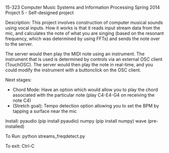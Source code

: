 15-323 Computer Music Systems and Information Processing
Spring 2014
Project 5 - Self-designed project


Description:
This project involves construction of computer musical sounds using vocal inputs. How it works is that it reads
input stream data from the mic, and calculates the note of what you are singing (based on the resonant frequency,
which was determined by using FFTs) and sends the note over to the server.

The server would then play the MIDI note using an instrument. The instrument that is used is determined by controls
via an external OSC client (TouchOSC). The server would then play the note in real-time, and you could modify the
instrument with a buttonclick on the OSC client.

Next stages:
- Chord Mode: Have an option which would allow you to play the chord associated with the particular note (play C4-E4-G4 on 
receiving the note C4)
- (Stretch goal): Tempo detection option allowing you to set the BPM by tapping a surface near the mic


Install:
pyaudio (pip install pyaudio)
numpy (pip install numpy)
wave (pre-installed)

To Run:
python streams_freqdetect.py

To exit:
Ctrl-C

